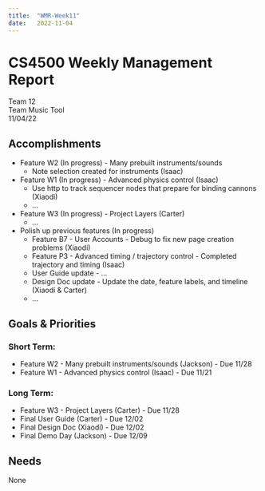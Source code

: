 ```yaml
---
title:  "WMR-Week11"
date:   2022-11-04
---
```

# CS4500 Weekly Management Report

Team 12 \
Team Music Tool \
11/04/22

## Accomplishments

- Feature W2 (In progress) - Many prebuilt instruments/sounds
  - Note selection created for instruments (Isaac)
- Feature W1 (In progress) - Advanced physics control (Isaac)
  - Use http to track sequencer nodes that prepare for binding cannons (Xiaodi)
  - ...
- Feature W3 (In progress) - Project Layers (Carter)
  - ...
- Polish up previous features (In progress)
  - Feature B7 - User Accounts - Debug to fix new page creation problems (Xiaodi)
  - Feature P3 - Advanced timing / trajectory control - Completed trajectory and timing (Isaac)
  - User Guide update - ...
  - Design Doc update - Update the date, feature labels, and timeline (Xiaodi & Carter)
  - ...


## Goals & Priorities

### Short Term:
- Feature W2 - Many prebuilt instruments/sounds (Jackson) - Due 11/28
- Feature W1 - Advanced physics control (Isaac) - Due 11/21

### Long Term:
  
  - Feature W3 - Project Layers (Carter) - Due 11/28
  - Final User Guide (Carter) - Due 12/02
  - Final Design Doc (Xiaodi) - Due 12/02
  - Final Demo Day (Jackson) - Due 12/09

## Needs

None
